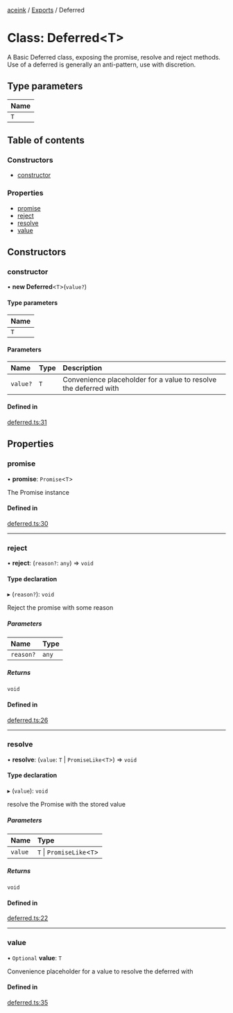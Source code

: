 [aceink](../README.md) / [Exports](../modules.md) / Deferred

# Class: Deferred<T\>

A Basic Deferred class, exposing the promise, resolve and reject methods.
Use of a deferred is generally an anti-pattern, use with discretion.

## Type parameters

| Name |
| :------ |
| `T` |

## Table of contents

### Constructors

- [constructor](Deferred.md#constructor)

### Properties

- [promise](Deferred.md#promise)
- [reject](Deferred.md#reject)
- [resolve](Deferred.md#resolve)
- [value](Deferred.md#value)

## Constructors

### constructor

• **new Deferred**<`T`\>(`value?`)

#### Type parameters

| Name |
| :------ |
| `T` |

#### Parameters

| Name | Type | Description |
| :------ | :------ | :------ |
| `value?` | `T` | Convenience placeholder for a value to resolve the deferred with |

#### Defined in

[deferred.ts:31](https://github.com/calebboyd/async/blob/ce8a509/src/deferred.ts#L31)

## Properties

### promise

• **promise**: `Promise`<`T`\>

The Promise instance

#### Defined in

[deferred.ts:30](https://github.com/calebboyd/async/blob/ce8a509/src/deferred.ts#L30)

___

### reject

• **reject**: (`reason?`: `any`) => `void`

#### Type declaration

▸ (`reason?`): `void`

Reject the promise with some reason

##### Parameters

| Name | Type |
| :------ | :------ |
| `reason?` | `any` |

##### Returns

`void`

#### Defined in

[deferred.ts:26](https://github.com/calebboyd/async/blob/ce8a509/src/deferred.ts#L26)

___

### resolve

• **resolve**: (`value`: `T` \| `PromiseLike`<`T`\>) => `void`

#### Type declaration

▸ (`value`): `void`

resolve the Promise with the stored value

##### Parameters

| Name | Type |
| :------ | :------ |
| `value` | `T` \| `PromiseLike`<`T`\> |

##### Returns

`void`

#### Defined in

[deferred.ts:22](https://github.com/calebboyd/async/blob/ce8a509/src/deferred.ts#L22)

___

### value

• `Optional` **value**: `T`

Convenience placeholder for a value to resolve the deferred with

#### Defined in

[deferred.ts:35](https://github.com/calebboyd/async/blob/ce8a509/src/deferred.ts#L35)
